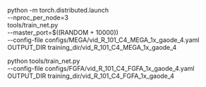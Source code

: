 python -m torch.distributed.launch \
    --nproc_per_node=3 \
    tools/train_net.py \
    --master_port=$((RANDOM + 10000)) \
    --config-file configs/MEGA/vid_R_101_C4_MEGA_1x_gaode_4.yaml \
    OUTPUT_DIR training_dir/vid_R_101_C4_MEGA_1x_gaode_4

python tools/train_net.py \
    --config-file configs/FGFA/vid_R_101_C4_FGFA_1x_gaode_4.yaml \
    OUTPUT_DIR training_dir/vid_R_101_C4_FGFA_1x_gaode_4


